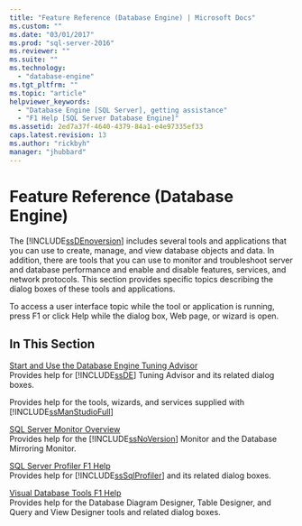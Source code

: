 ```yaml
---
title: "Feature Reference (Database Engine) | Microsoft Docs"
ms.custom: ""
ms.date: "03/01/2017"
ms.prod: "sql-server-2016"
ms.reviewer: ""
ms.suite: ""
ms.technology: 
  - "database-engine"
ms.tgt_pltfrm: ""
ms.topic: "article"
helpviewer_keywords: 
  - "Database Engine [SQL Server], getting assistance"
  - "F1 Help [SQL Server Database Engine]"
ms.assetid: 2ed7a37f-4640-4379-84a1-e4e97335ef33
caps.latest.revision: 13
ms.author: "rickbyh"
manager: "jhubbard"
---
```

# Feature Reference (Database Engine)
  The [!INCLUDE[ssDEnoversion](../a9notintoc/includes/ssdenoversion-md.md)] includes several tools and applications that you can use to create, manage, and view database objects and data. In addition, there are tools that you can use to monitor and troubleshoot server and database performance and enable and disable features, services, and network protocols. This section provides specific topics describing the dialog boxes of these tools and applications.  
  
 To access a user interface topic while the tool or application is running, press F1 or click Help while the dialog box, Web page, or wizard is open.  
  
## In This Section  
 [Start and Use the Database Engine Tuning Advisor](../relational-databases/performance/start-and-use-the-database-engine-tuning-advisor.md)  
 Provides help for [!INCLUDE[ssDE](../a9notintoc/includes/ssde-md.md)] Tuning Advisor and its related dialog boxes.  
  
 Provides help for the tools, wizards, and services supplied with [!INCLUDE[ssManStudioFull](../a9notintoc/includes/ssmanstudiofull-md.md)]  
  
 [SQL Server Monitor Overview](../database-engine/configure/windows/sql-server-monitor-overview.md)  
 Provides help for the [!INCLUDE[ssNoVersion](../a9notintoc/includes/ssnoversion-md.md)] Monitor and the Database Mirroring Monitor.  
  
 [SQL Server Profiler F1 Help](../tools/sql-server-profiler/sql-server-profiler-f1-help.md)  
 Provides help for [!INCLUDE[ssSqlProfiler](../a9retired/includes/sssqlprofiler-md.md)] and its related dialog boxes.  
  
 [Visual Database Tools F1 Help](../Topic/Visual%20Database%20Tools%20F1%20Help.md)  
 Provides help for the Database Diagram Designer, Table Designer, and Query and View Designer tools and related dialog boxes.  
  
  